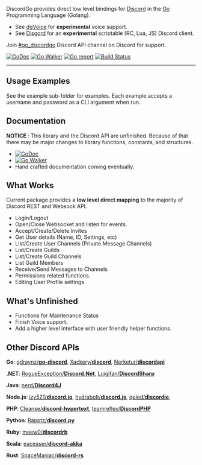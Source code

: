DiscordGo provides direct low level bindings for [Discord](https://discordapp.com/) 
in the [Go](https://golang.org/)  Programming Language (Golang).

* See [dgVoice](https://github.com/bwmarrin/dgvoice) for **experimental** voice support.
* See [Disgord](https://github.com/bwmarrin/Disgord) for an **experimental** scriptable (RC, Lua, JS) Discord client.

Join [#go_discordgo](https://discord.gg/0SBTUU1wZTWT6sqd) Discord API channel on Discord for support.

[![GoDoc](https://godoc.org/github.com/bwmarrin/discordgo?status.svg)](https://godoc.org/github.com/bwmarrin/discordgo) 
[![Go Walker](http://gowalker.org/api/v1/badge)](https://gowalker.org/github.com/bwmarrin/discordgo) 
[![Go report](http://goreportcard.com/badge/bwmarrin/discordgo)](http://goreportcard.com/report/bwmarrin/discordgo) 
[![Build Status](https://travis-ci.org/bwmarrin/discordgo.svg?branch=master)](https://travis-ci.org/bwmarrin/discordgo)

----

## Usage Examples
See the example sub-folder for examples.  Each example accepts a username and 
password as a CLI argument when run.

## Documentation

**NOTICE** : This library and the Discord API are unfinished.
Because of that there may be major changes to library functions, constants,
and structures.

- [![GoDoc](https://godoc.org/github.com/bwmarrin/discordgo?status.svg)](https://godoc.org/github.com/bwmarrin/discordgo) 
- [![Go Walker](http://gowalker.org/api/v1/badge)](https://gowalker.org/github.com/bwmarrin/discordgo) 
- Hand crafted documentation coming eventually.

## What Works

Current package provides a **low level direct mapping** to the majority of Discord 
REST and Websock API.

* Login/Logout
* Open/Close Websocket and listen for events.
* Accept/Create/Delete Invites
* Get User details (Name, ID, Settings, etc)
* List/Create User Channels (Private Message Channels)
* List/Create Guilds
* List/Create Guild Channels
* List Guild Members
* Receive/Send Messages to Channels
* Permissions related functions.
* Editing User Profile settings

## What's Unfinished

* Functions for Maintenance Status
* Finish Voice support.
* Add a higher level interface with user friendly helper functions.

## Other Discord APIs

**Go**:
[gdraynz/**go-discord**](https://github.com/gdraynz/go-discord),
[Xackery/**discord**](https://github.com/Xackery/discord),
[Nerketur/**discordapi**](https://github.com/Nerketur/discordapi)

**.NET**:
[RogueException/**Discord.Net**](https://github.com/RogueException/Discord.Net),
[Luigifan/**DiscordSharp**](https://github.com/Luigifan/DiscordSharp)

**Java**:
[nerd/**Discord4J**](https://github.com/nerd/Discord4J)

**Node.js**:
[izy521/**discord.io**](https://github.com/izy521/discord.io),
[hydrabolt/**discord.js**](https://github.com/hydrabolt/discord.js),
[qeled/**discordie**](https://github.com/qeled/discordie),

**PHP**:
[Cleanse/**discord-hypertext**](https://github.com/Cleanse/discord-hypertext),
[teamreflex/**DiscordPHP**](https://github.com/teamreflex/DiscordPHP)

**Python**:
[Rapptz/**discord.py**](https://github.com/Rapptz/discord.py)

**Ruby**:
[meew0/**discordrb**](https://github.com/meew0/discordrb)

**Scala**:
[eaceaser/**discord-akka**](https://github.com/eaceaser/discord-akka)

**Rust**:
[SpaceManiac/**discord-rs**](https://github.com/SpaceManiac/discord-rs)
